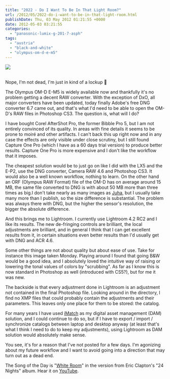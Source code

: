 ```yaml
---
title: "2022 - Do I Want To Be In That Light Room?"
url: /2012/05/2022-do-i-want-to-be-in-that-light-room.html
publishDate: Thu, 03 May 2012 01:21:55 +0000
date: 2012-05-03 03:21:55
categories: 
  - "panasonic-lumix-g-201-7-asph"
tags: 
  - "austria"
  - "black-and-white"
  - "olympus-om-d-e-m5"
---
```

<div class="container">
<div class="center"><a target="_blank" href="https://d25zfm9zpd7gm5.cloudfront.net/1200x1200/2012/20120430_120730_lrps.jpg"><img src="https://d25zfm9zpd7gm5.cloudfront.net/0600x0600/2012/20120430_120730_lrps.jpg" /></a></div>
</div>
<br />

Nope, I'm not dead, I'm just in kind of a lockup 🙂

The Olympus OM-D E-M5 is widely available now and thankfully it's no problem getting a decent RAW converter. With the exception of DxO, all major converters have been updated, today finally Adobe's free DNG converter 6.7 came out, and that's what I'd need to be able to open the OM-D's RAW files in Photoshop CS3. The question is, what will I do?

I have bought Corel AfterShot Pro, the former Bibble Pro 5, but I am not entirely convinced of its quality. In areas with fine details it seems to be prone to moiré and other artifacts. I can't back this up right now and in any case the effects are only visible under close scrutiny, but I still found Capture One Pro (which I have as a 60 days trial version) to produce better results. Capture One Pro is more expensive and I don't like the workflow that it imposes.

The cheapest solution would be to just go on like I did with the LX5 and the E-P2, use the DNG converter, Camera RAW 4.6 and Photoshop CS3. It would also be a well known workflow, nothing to learn. On the other hand an ORF (Olympus RAW Format) file of the OM-D has on average around 15 MB, the same file converted to DNG is with about 50 MB more than three times as big.I don't take nearly as many images as <a href="http://lightscrape.blogspot.com/" target="_blank">Juha</a>, but I usually take many more than I publish, so the size difference is substantial. The problem was always there with DNG, but the higher the sensor's resolution, the bigger the absolute difference.

And this brings me to Lightroom. I currently use Lightroom 4.2 RC2 and I like its results. The new de-fringing controls are brilliant, the local adjustments are brilliant, and in general I think that I can get excellent results from it, in certain situations even better results than I'd usually get with DNG and ACR 4.6. 

Some other things are not about quality but about ease of use. Take for instance this image taken Monday. Playing around I found that going B&amp;W would be a good idea, and I absolutely loved the intuitive way of raising or lowering the tonal values of colors by "scrubbing". As far as I know this is now standard in Photoshop as well (introduced with CS5?), but for me it was new.

The backside is that every adjustment done in Lightroom is an adjustment not contained in the final Photoshop file. Looking around in the directory, I find no XMP files that could probably contain the adjustments and their parameters. This leaves only one place for them to be stored: the catalog.

For many years I have used <a href="http://www.photools.com/" target="_blank">iMatch</a> as my digital asset management (DAM) solution, and I could continue to do so, but if I have to export / import / synchronize catalogs between laptop and desktop anyway (at least that's what I think I need to do to keep my adjustments), using Lightroom as DAM solution would absolutely make sense. 

 You see, it's for a reason that I've not posted for a few days. I'm agonizing about my future workflow and I want to avoid going into a direction that may turn out as a dead end.

The Song of the Day is "<a href="http://www.lyricsmode.com/lyrics/c/cream/white_room.html" target="_blank">White Room</a>" in the version from Eric Clapton's "24 Nights" album. Hear it on <a href="http://www.youtube.com/watch?v=2AvIlsgpyXs" target="_blank">YouTube</a>.
